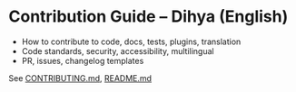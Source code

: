 # Contribution Guide – Dihya (English)

- How to contribute to code, docs, tests, plugins, translation
- Code standards, security, accessibility, multilingual
- PR, issues, changelog templates

See [CONTRIBUTING.md](../../CONTRIBUTING.md), [README.md](README.md)
